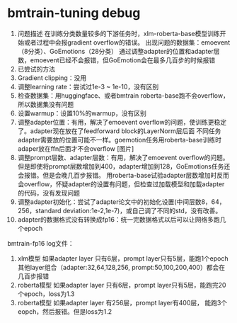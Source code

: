 # bmtrain-tuning debug
1. 问题描述
在训练分类数量较多的下游任务时，xlm-roberta-base模型训练开始或者过程中会报gradient overflow的错误。
出现问题的数据集：emoevent（8分类）、GoEmotions（28分类）
通过调整adapter的位置和adapter层数，emoevent已经不会报错，但GoEmotion会在最多几百步的时候报错
2. 已尝试的方法
1. Gradient clipping：没用
2. 调整learning rate：尝试过1e-3 ~ 1e-10，没有区别
3. 检查数据集：用huggingface、或者bmtrain roberta-base跑不会overflow，所以数据集没有问题
4. 设置warmup：设置10%的warmup，没有区别
5. 调整adapter位置：有用，解决了emoevent overflow的问题，使训练更稳定了。adapter现在放在了feedforward block的LayerNorm层后面
  不同任务adapter需要放的位置可能不一样。goemotion任务用roberta-base训练时adaper放在ffn后面才不会overflow
[图片]
6. 调整prompt层数、adapter层数：有用，解决了emoevent overflow的问题。但是即使将prompt层数增加到400，adapter增加到128，GoEmotions任务还会报错。但是会晚几百步报错。
  用roberta-base试验adapter层数增加时反而会overflow，怀疑adapter的设置有问题，但检查过加载模型和加载adapter的代码，没有发现问题
7. 调整adapter初始化：尝试了adapter论文中的初始化设置(中间层数8，64，256，standard deviation:1e-2,1e-7)，或自己调了不同的std，没有改善。
8. adapter的数据格式没有转换成fp16：统一完数据格式以后可以让网络多跑几个epoch
 
bmtrain-fp16 log文件：
1. xlm模型
    如果adapter layer 只有6层，prompt layer只有5层，能跑1个epoch
    其他layer组合（adapter:32,64,128,256, prompt:50,100,200,400）都会在几百步报错
2. roberta模型
    如果adapter layer 只有6层，prompt layer只有5层，能跑完20个epoch，loss为1.3
3. roberta模型
    如果adapter layer 有256层，prompt layer有400层， 能跑3个eopch，然后报错。但是loss为1.2
